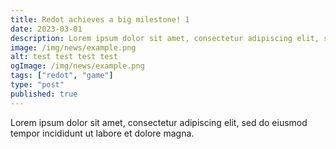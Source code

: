 ```yaml
---
title: Redot achieves a big milestone! 1
date: 2023-03-01
description: Lorem ipsum dolor sit amet, consectetur adipiscing elit, sed do eiusmod tempor incididunt ut labore et dolore magna.
image: /img/news/example.png
alt: test test test test
ogImage: /img/news/example.png
tags: ["redot", "game"]
type: "post"
published: true
---
```


Lorem ipsum dolor sit amet, consectetur adipiscing elit, sed do eiusmod tempor incididunt ut labore et dolore magna.
